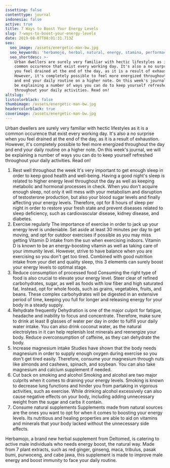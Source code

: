 ```yaml
---
issetting: false
contenttype: journal
indonesia: false
active: true
title: 7 Ways to Boost Your Energy Levels
slug: 7-ways-to-boost-your-energy-levels
date: 2019-08-07T08:01:31.713Z
seo:
  seo_image: /assets/energetic-man-bw.jpg
  seo_keywords: 'herbamojo, herbal, natural, energy, stamina, performace, vitality'
  seo_shortdesc: >-
    Urban dwellers are surely very familiar with hectic lifestyles as it is a
    common occurence that exist every working day. It's also a no surprise when
    you feel drained at the end of the day, as it is a result of exhaustion.
    However, it's completely possible to feel more energized throughout the day
    and end your daily routine on a higher note. On this week's journal, we will
    be explaining a number of ways you can do to keep yourself refreshed
    throughout your daily activities. Read on!
altslug: ''
listcolorblack: false
thumbimage: /assets/energetic-man-bw.jpg
headercolorblack: true
coverimage: /assets/energetic-man-bw.jpg
---
```

Urban dwellers are surely very familiar with hectic lifestyles as it is a common occurence that exist every working day. It's also a no surprise when you feel drained at the end of the day, as it is a result of exhaustion. However, it's completely possible to feel more energized throughout the day and end your daily routine on a higher note. On this week's journal, we will be explaining a number of ways you can do to keep yourself refreshed throughout your daily activities. Read on!

1. Rest well throughout the week
   It's very important to get enough sleep in order to keep good health and well-being. Having a good night's sleep is related to higher energy level throughout the day as well as keeping metabolic and hormonal processes in check. When you don't acquire enough sleep, not only it will mess with your metabolism and disruption of testosterone production, but also your blood sugar levels and finally affecting your energy levels. Therefore, opt for 8 hours of sleep per night in order to restore your fresh state and prevent diseases related to sleep deficiency, such as cardiovascular disease, kidney disease, and diabetes. 
2. Exercise regularly
   The importance of exercise in order to jack up your energy level is undeniable. Set aside at least 30 minutes per day to get moving, and opt for outdoor exercises if possible as you may miss getting Vitamin D intake from the sun when exercising indoors. Vitamin D is known to be an energy-boosting vitamin as well as taking care of your immunity level. However, strive to have balance when you are exercising so you don't get too tired. Combined with good nutrition intake from your diet and quality sleep, this 3 elements can surely boost your energy levels to optimal stage.
3. Reduce consumption of processed food
   Consuming the right type of food is also crucial to elevate your energy level. Steer clear of refined carbohydrates, sugar, as well as foods with low fiber and high saturated fat. Instead, opt for whole foods, such as grains, vegetables, fruits, and beans. These complex carbohydrates will be digested in an extensive period of time, keeping you full for longer and releasing energy for your body in a steady supply.
4. Rehydrate frequently
   Dehydration is one of the major culprit for fatigue, headache and inability to focus and concentrate. Therefore, make sure to drink at least 8 glasses of water per day in order to fulfill your daily water intake. You can also drink coconut water, as the natural electrolytes in it can help replenish lost minerals and reenergize your body. Reduce overconsumption of caffeine, as they can dehydrate the body.
5. Increase magnesium intake
   Studies have shown that the body needs magnesium in order to supply enough oxygen during exercise so you don't get tired easily. Therefore, consume your magnesium through nuts like almonds and cashews, spinach, and soybean. You can also take magnesium and calcium supplement if needed.
6. Cut back on smoking and alcohol
   Smoking and alcohol are two major culprits when it comes to draining your energy levels. Smoking is known to decrease lung functions and hinder you from partaking in vigorous activities, such as exercise. While drinking alcohol excessively can also cause negative effects on your body, including adding unnecessary weight from the sugar and carbs it contain.
7. Consume natural supplements
   Supplements made from natural sources are the ones you want to opt for when it comes to boosting your energy levels. Its nutritious and healing properties are able to aid on vitamins and minerals that your body lacked without the unnecessary side effects. 

Herbamojo, a brand new herbal supplement from Deltomed, is catering to active male individuals who needs energy boost, the natural way. Made from 7 plant extracts, such as red ginger, ginseng, maca, tribulus, pasak bumi, purwoceng, and cabe jawa, this supplement is made to improve male energy and boost immunity to face your daily routine.
